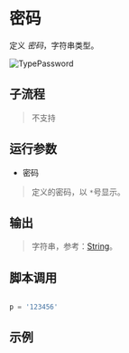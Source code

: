 # 密码 
定义 *密码*，字符串类型。

![TypePassword](./images/12.png ':size=90%')

## 子流程
> 不支持


## 运行参数

* 密码
> 定义的密码，以 `*`号显示。

## 输出

> 字符串，参考：[String](./types/String.md)。
    


## 脚本调用

```python

p = '123456'

```

## 示例






